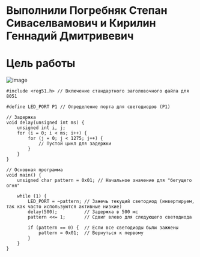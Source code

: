# Выполнили Погребняк Степан Сиваселвамович и Кирилин Геннадий Дмитривевич

# Цель работы

![image](https://github.com/user-attachments/assets/f888f367-5741-4307-a223-91ce026ddc19)




```
#include <reg51.h> // Включение стандартного заголовочного файла для 8051

#define LED_PORT P1 // Определение порта для светодиодов (P1)

// Задержка
void delay(unsigned int ms) {
    unsigned int i, j;
    for (i = 0; i < ms; i++) {
        for (j = 0; j < 1275; j++) {
            // Пустой цикл для задержки
        }
    }
}

// Основная программа
void main() {
    unsigned char pattern = 0x01; // Начальное значение для "бегущего огня"

    while (1) {
        LED_PORT = ~pattern; // Зажечь текущий светодиод (инвертируем, так как часто используются активные низкие)
        delay(500);          // Задержка в 500 мс
        pattern <<= 1;       // Сдвиг влево для следующего светодиода

        if (pattern == 0) {  // Если все светодиоды были зажжены
            pattern = 0x01;  // Вернуться к первому
        }
    }
}

```
